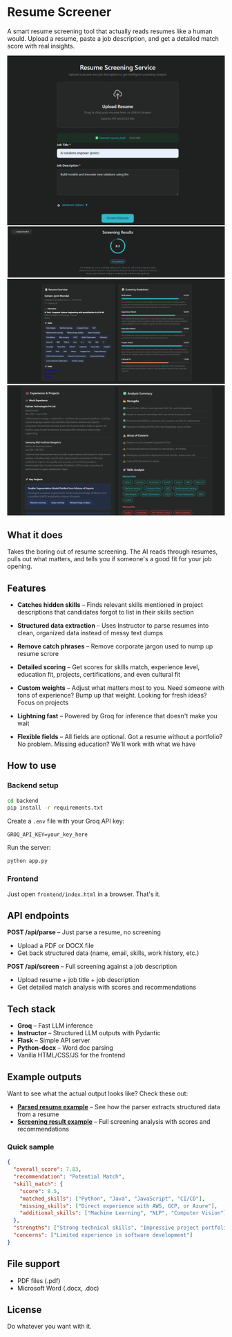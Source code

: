 # Resume Screener

A smart resume screening tool that actually reads resumes like a human would. Upload a resume, paste a job description, and get a detailed match score with real insights.

![Homepage](images/homepage.png)
![Result ](images/result.png)
![Result 1](images/result1.png)
![Result 2](images/result2.png)

## What it does

Takes the boring out of resume screening. The AI reads through resumes, pulls out what matters, and tells you if someone's a good fit for your job opening.

## Features

- **Catches hidden skills** – Finds relevant skills mentioned in project descriptions that candidates forgot to list in their skills section

- **Structured data extraction** – Uses Instructor to parse resumes into clean, organized data instead of messy text dumps

- **Remove catch phrases** – Remove corporate jargon used to nump up resume scrore

- **Detailed scoring** – Get scores for skills match, experience level, education fit, projects, certifications, and even cultural fit

- **Custom weights** – Adjust what matters most to you. Need someone with tons of experience? Bump up that weight. Looking for fresh ideas? Focus on projects

- **Lightning fast** – Powered by Groq for inference that doesn't make you wait

- **Flexible fields** – All fields are optional. Got a resume without a portfolio? No problem. Missing education? We'll work with what we have

## How to use

### Backend setup

```bash
cd backend
pip install -r requirements.txt
```

Create a `.env` file with your Groq API key:
```
GROQ_API_KEY=your_key_here
```

Run the server:
```bash
python app.py
```

### Frontend

Just open `frontend/index.html` in a browser. That's it.

## API endpoints

**POST /api/parse** – Just parse a resume, no screening
- Upload a PDF or DOCX file
- Get back structured data (name, email, skills, work history, etc.)

**POST /api/screen** – Full screening against a job description
- Upload resume + job title + job description
- Get detailed match analysis with scores and recommendations

## Tech stack

- **Groq** – Fast LLM inference
- **Instructor** – Structured LLM outputs with Pydantic
- **Flask** – Simple API server
- **Python-docx** – Word doc parsing
- Vanilla HTML/CSS/JS for the frontend

## Example outputs

Want to see what the actual output looks like? Check these out:

- **[Parsed resume example](backend/parsed_resume.json)** – See how the parser extracts structured data from a resume
- **[Screening result example](backend/screening_result.json)** – Full screening analysis with scores and recommendations

### Quick sample

```json
{
  "overall_score": 7.83,
  "recommendation": "Potential Match",
  "skill_match": {
    "score": 8.5,
    "matched_skills": ["Python", "Java", "JavaScript", "CI/CD"],
    "missing_skills": ["Direct experience with AWS, GCP, or Azure"],
    "additional_skills": ["Machine Learning", "NLP", "Computer Vision"]
  },
  "strengths": ["Strong technical skills", "Impressive project portfolio"],
  "concerns": ["Limited experience in software development"]
}
```

## File support

- PDF files (.pdf)
- Microsoft Word (.docx, .doc)

## License

Do whatever you want with it.
